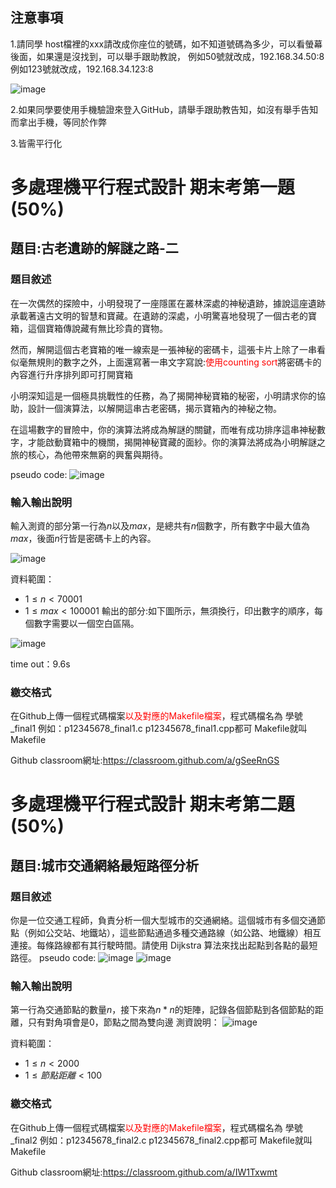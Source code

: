 ## 注意事項 

1.請同學 host檔裡的xxx請改成你座位的號碼，如不知道號碼為多少，可以看螢幕後面，如果還是沒找到，可以舉手跟助教說，
例如50號就改成，192.168.34.50:8
例如123號就改成，192.168.34.123:8

![image](https://hackmd.io/_uploads/rJaMywXEp.png)

2.如果同學要使用手機驗證來登入GitHub，請舉手跟助教告知，如沒有舉手告知而拿出手機，等同於作弊



3.皆需平行化







# 多處理機平行程式設計 期末考第一題 (50%)


## 題目:古老遺跡的解謎之路-二


### 題目敘述

在一次偶然的探險中，小明發現了一座隱匿在叢林深處的神秘遺跡，據說這座遺跡承載著遠古文明的智慧和寶藏。在遺跡的深處，小明驚喜地發現了一個古老的寶箱，這個寶箱傳說藏有無比珍貴的寶物。

然而，解開這個古老寶箱的唯一線索是一張神秘的密碼卡，這張卡片上除了一串看似毫無規則的數字之外，上面還寫著一串文字寫說:<font color="#f00">使用counting sort</font>將密碼卡的內容進行升序排列即可打開寶箱

小明深知這是一個極具挑戰性的任務，為了揭開神秘寶箱的秘密，小明請求你的協助，設計一個演算法，以解開這串古老密碼，揭示寶箱內的神秘之物。

在這場數字的冒險中，你的演算法將成為解謎的關鍵，而唯有成功排序這串神秘數字，才能啟動寶箱中的機關，揭開神秘寶藏的面紗。你的演算法將成為小明解謎之旅的核心，為他帶來無窮的興奮與期待。


pseudo code:
![image](https://hackmd.io/_uploads/SJUN0Cvwa.png)


### 輸入輸出說明
輸入測資的部分第一行為$n$以及$max$，是總共有$n$個數字，所有數字中最大值為$max$，後面$n$行皆是密碼卡上的內容。

![image](https://hackmd.io/_uploads/HJmymhcD6.png)






資料範圍：
* $1 \leq n < 70001$
* $1 \leq max < 100001$
輸出的部分:如下圖所示，無須換行，印出數字的順序，每個數字需要以一個空白區隔。

![image](https://hackmd.io/_uploads/HJDzHV7Na.png)

time out：9.6s


### 繳交格式

在Github上傳一個程式碼檔案<font color="#f00">以及對應的Makefile檔案</font>，程式碼檔名為 學號_final1
例如：p12345678_final1.c p12345678_final1.cpp都可
Makefile就叫Makefile

Github classroom網址:https://classroom.github.com/a/gSeeRnGS





# 多處理機平行程式設計 期末考第二題 (50%)

## 題目:城市交通網絡最短路徑分析

### 題目敘述
你是一位交通工程師，負責分析一個大型城市的交通網絡。這個城市有多個交通節點（例如公交站、地鐵站），這些節點通過多種交通路線（如公路、地鐵線）相互連接。每條路線都有其行駛時間。請使用 Dijkstra 算法來找出起點到各點的最短路徑。
pseudo code:
![image](https://hackmd.io/_uploads/rk2QN1ODa.png)
![image](https://hackmd.io/_uploads/SkOrEJdvT.png)


### 輸入輸出說明
第一行為交通節點的數量$n$，接下來為$n*n$的矩陣，記錄各個節點到各個節點的距離，只有對角項會是$0$，節點之間為雙向邊
測資說明：
![image](https://hackmd.io/_uploads/rklV0ztcvT.png)




資料範圍：
* $1 \leq n < 2000$
* $1 \leq 節點距離 < 100$


### 繳交格式

在Github上傳一個程式碼檔案<font color="#f00">以及對應的Makefile檔案</font>，程式碼檔名為 學號_final2
例如：p12345678_final2.c p12345678_final2.cpp都可
Makefile就叫Makefile

Github classroom網址:https://classroom.github.com/a/IW1Txwmt
